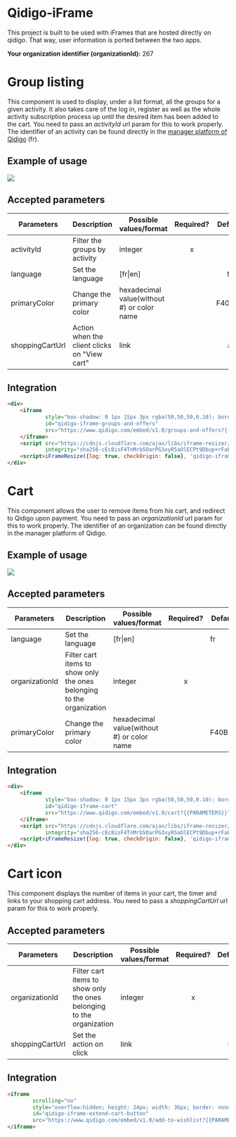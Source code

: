 # Qidigo-iFrame

This project is built to be used with iFrames that are hosted directly on qidigo. That way, user information is ported between the two apps.

**Your organization identifier (organizationId):** 267


# Group listing

This component is used to display, under a list format, all the groups for a given activity. It also takes care of  the log in, register as well as the whole activity subscription process up until the desired item has been added to the cart. You need to pass an *activityId* url param for this to work properly. The identifier of an activity can be found directly in the
[manager platform of Qidigo](https://aide.qidigo.com/fr/comment-trouver-lidentifiant-dune-activite) (fr).

## Example of usage

![](https://cdn.loom.com/sessions/thumbnails/bacf4fb11b224658ac77ee6b786d4671-with-play.gif)

## Accepted parameters

| Parameters      | Description                                  | Possible values/format                     | Required? | Default |
| --------------- | -------------------------------------------- | ------------------------------------------ |:---------:|:-------:|
| activityId      | Filter the groups by activity                | integer                                    | x         |         |
| language        | Set the language                             | [fr\|en]                                   |           | fr      |
| primaryColor    | Change the primary color                     | hexadecimal value(without #) or color name |           | F40B17  |
| shoppingCartUrl | Action when the client clicks on "View cart" | link                                       |           | #       |

## Integration

```html
<div>
    <iframe
            style="box-shadow: 0 1px 15px 3px rgba(50,50,50,0.10); border: 1px solid #E3E3E3; transition: height ease 0.3s; width: 100%; max-width: 1080px; min-height: 20px"
            id="qidigo-iframe-groups-and-offers"
            src="https://www.qidigo.com/embed/v1.0/groups-and-offers?{{PARAMETERS}}">
    </iframe>
    <script src="https://cdnjs.cloudflare.com/ajax/libs/iframe-resizer/4.1.1/iframeResizer.min.js"
            integrity="sha256-cEc8isF4TnMrb5OarPG3xyR5aOlECPt9Dbup+rFaEcw=" crossorigin="anonymous"></script>
    <script>iFrameResize({log: true, checkOrigin: false}, 'qidigo-iframe-groups-and-offers')</script>
</div>
```

# Cart

This component allows the user to remove items from his cart, and redirect to Qidigo upon payment. You need to pass an *organizationId* url param for this to work properly. The identifier of an organization can be found directly in the manager platform of Qidigo.

## Example of usage

![](https://cdn.loom.com/sessions/thumbnails/830ab44d2e34455e956ff64c835eed49-with-play.gif)

## Accepted parameters

| Parameters     | Description                                                           | Possible values/format                     | Required? | Default |
| -------------- | --------------------------------------------------------------------- | ------------------------------------------ |:---------:| ------- |
| language       | Set the language                                                      | [fr\|en]                                   |           | fr      |
| organizationId | Filter cart items to show only the ones belonging to the organization | integer                                    | x         |         |
| primaryColor   | Change the primary color                                              | hexadecimal value(without #) or color name |           | F40B17  |

## Integration

```html
<div>
    <iframe
            style="box-shadow: 0 1px 15px 3px rgba(50,50,50,0.10); border: 1px solid #E3E3E3; transition: height ease 0.3s; width: 100%; max-width: 1080px; min-height: 20px"
            id="qidigo-iframe-cart"
            src="https://www.qidigo.com/embed/v1.0/cart?{{PARAMETERS}}">
    </iframe>
    <script src="https://cdnjs.cloudflare.com/ajax/libs/iframe-resizer/4.1.1/iframeResizer.min.js"
            integrity="sha256-cEc8isF4TnMrb5OarPG3xyR5aOlECPt9Dbup+rFaEcw=" crossorigin="anonymous"></script>
    <script>iFrameResize({log: true, checkOrigin: false}, 'qidigo-iframe-cart')</script>
</div>
```

# Cart icon

This component displays the number of items in your cart, the timer and links to your shopping cart address. You need to pass a *shoppingCartUrl* url param for this to work properly.

## Accepted parameters

| Parameters      | Description                                                           | Possible values/format  | Required? | Default |
| --------------- | --------------------------------------------------------------------- | ------- |:---------:|:-------:|
| organizationId  | Filter cart items to show only the ones belonging to the organization | integer | x         |         |
| shoppingCartUrl | Set the action on click                                               | link    |           | #       |

## Integration

```html
<iframe
        scrolling="no"
        style="overflow:hidden; height: 24px; width: 36px; border: none;"
        id="qidigo-iframe-extend-cart-button"
        src="https://www.qidigo.com/embed/v1.0/add-to-wishlist?{{PARAMETERS}}">
</iframe>
```
